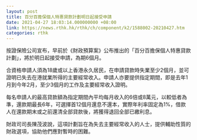```yaml
---
layout: post
title: 百分百擔保個人特惠貸款計劃明日起接受申請
date: 2021-04-27 18:03:14.000000000 +08:00
link: https://news.rthk.hk/rthk/ch/component/k2/1588002-20210427.htm
categories: rthk
---
```


按證保險公司宣布，早前於《財政預算案》公布推出的「百分百擔保個人特惠貸款計劃」，將於明日起接受申請，為期6個月。

合資格申請人須為18歲或以上香港永久居民，在申請貸款時失業至少2個月，並可證明已失去在港就業所得的主要經常收入。申請人亦要提供指定期間，即是去年1月到今年2月，至少3個月的工作及主要經常收入證明。

每名申請人的最高貸款額為指定期間內平均每月收入的6倍或8萬元，以較低者為準，還款期最長6年，可選擇首12個月還息不還本，實際年利率固定為1%，借款人在還款期末或之前還清全部貸款後，將獲得退回全部已繳利息。

財政司司長陳茂波說，這項計劃旨在為失去主要經常收入的人士，提供輔助性質的財政選項，協助他們應對暫時的困難。

